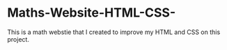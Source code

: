 # Maths-Website-HTML-CSS-

This is a math webstie that I created to improve my HTML and CSS on this project. 
